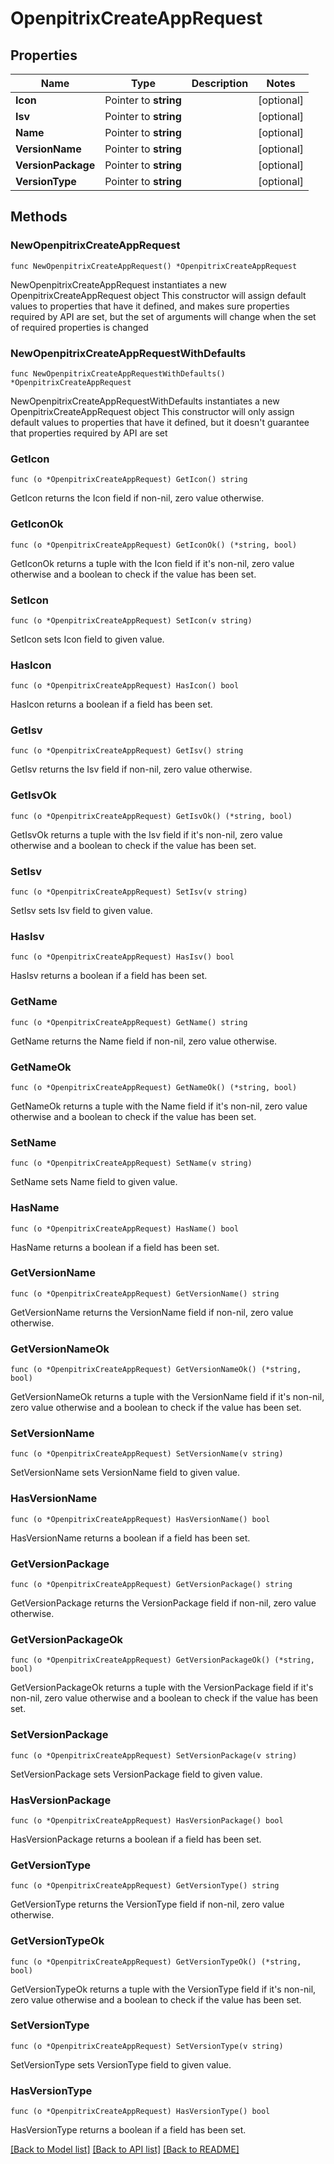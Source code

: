 # OpenpitrixCreateAppRequest

## Properties

Name | Type | Description | Notes
------------ | ------------- | ------------- | -------------
**Icon** | Pointer to **string** |  | [optional] 
**Isv** | Pointer to **string** |  | [optional] 
**Name** | Pointer to **string** |  | [optional] 
**VersionName** | Pointer to **string** |  | [optional] 
**VersionPackage** | Pointer to **string** |  | [optional] 
**VersionType** | Pointer to **string** |  | [optional] 

## Methods

### NewOpenpitrixCreateAppRequest

`func NewOpenpitrixCreateAppRequest() *OpenpitrixCreateAppRequest`

NewOpenpitrixCreateAppRequest instantiates a new OpenpitrixCreateAppRequest object
This constructor will assign default values to properties that have it defined,
and makes sure properties required by API are set, but the set of arguments
will change when the set of required properties is changed

### NewOpenpitrixCreateAppRequestWithDefaults

`func NewOpenpitrixCreateAppRequestWithDefaults() *OpenpitrixCreateAppRequest`

NewOpenpitrixCreateAppRequestWithDefaults instantiates a new OpenpitrixCreateAppRequest object
This constructor will only assign default values to properties that have it defined,
but it doesn't guarantee that properties required by API are set

### GetIcon

`func (o *OpenpitrixCreateAppRequest) GetIcon() string`

GetIcon returns the Icon field if non-nil, zero value otherwise.

### GetIconOk

`func (o *OpenpitrixCreateAppRequest) GetIconOk() (*string, bool)`

GetIconOk returns a tuple with the Icon field if it's non-nil, zero value otherwise
and a boolean to check if the value has been set.

### SetIcon

`func (o *OpenpitrixCreateAppRequest) SetIcon(v string)`

SetIcon sets Icon field to given value.

### HasIcon

`func (o *OpenpitrixCreateAppRequest) HasIcon() bool`

HasIcon returns a boolean if a field has been set.

### GetIsv

`func (o *OpenpitrixCreateAppRequest) GetIsv() string`

GetIsv returns the Isv field if non-nil, zero value otherwise.

### GetIsvOk

`func (o *OpenpitrixCreateAppRequest) GetIsvOk() (*string, bool)`

GetIsvOk returns a tuple with the Isv field if it's non-nil, zero value otherwise
and a boolean to check if the value has been set.

### SetIsv

`func (o *OpenpitrixCreateAppRequest) SetIsv(v string)`

SetIsv sets Isv field to given value.

### HasIsv

`func (o *OpenpitrixCreateAppRequest) HasIsv() bool`

HasIsv returns a boolean if a field has been set.

### GetName

`func (o *OpenpitrixCreateAppRequest) GetName() string`

GetName returns the Name field if non-nil, zero value otherwise.

### GetNameOk

`func (o *OpenpitrixCreateAppRequest) GetNameOk() (*string, bool)`

GetNameOk returns a tuple with the Name field if it's non-nil, zero value otherwise
and a boolean to check if the value has been set.

### SetName

`func (o *OpenpitrixCreateAppRequest) SetName(v string)`

SetName sets Name field to given value.

### HasName

`func (o *OpenpitrixCreateAppRequest) HasName() bool`

HasName returns a boolean if a field has been set.

### GetVersionName

`func (o *OpenpitrixCreateAppRequest) GetVersionName() string`

GetVersionName returns the VersionName field if non-nil, zero value otherwise.

### GetVersionNameOk

`func (o *OpenpitrixCreateAppRequest) GetVersionNameOk() (*string, bool)`

GetVersionNameOk returns a tuple with the VersionName field if it's non-nil, zero value otherwise
and a boolean to check if the value has been set.

### SetVersionName

`func (o *OpenpitrixCreateAppRequest) SetVersionName(v string)`

SetVersionName sets VersionName field to given value.

### HasVersionName

`func (o *OpenpitrixCreateAppRequest) HasVersionName() bool`

HasVersionName returns a boolean if a field has been set.

### GetVersionPackage

`func (o *OpenpitrixCreateAppRequest) GetVersionPackage() string`

GetVersionPackage returns the VersionPackage field if non-nil, zero value otherwise.

### GetVersionPackageOk

`func (o *OpenpitrixCreateAppRequest) GetVersionPackageOk() (*string, bool)`

GetVersionPackageOk returns a tuple with the VersionPackage field if it's non-nil, zero value otherwise
and a boolean to check if the value has been set.

### SetVersionPackage

`func (o *OpenpitrixCreateAppRequest) SetVersionPackage(v string)`

SetVersionPackage sets VersionPackage field to given value.

### HasVersionPackage

`func (o *OpenpitrixCreateAppRequest) HasVersionPackage() bool`

HasVersionPackage returns a boolean if a field has been set.

### GetVersionType

`func (o *OpenpitrixCreateAppRequest) GetVersionType() string`

GetVersionType returns the VersionType field if non-nil, zero value otherwise.

### GetVersionTypeOk

`func (o *OpenpitrixCreateAppRequest) GetVersionTypeOk() (*string, bool)`

GetVersionTypeOk returns a tuple with the VersionType field if it's non-nil, zero value otherwise
and a boolean to check if the value has been set.

### SetVersionType

`func (o *OpenpitrixCreateAppRequest) SetVersionType(v string)`

SetVersionType sets VersionType field to given value.

### HasVersionType

`func (o *OpenpitrixCreateAppRequest) HasVersionType() bool`

HasVersionType returns a boolean if a field has been set.


[[Back to Model list]](../README.md#documentation-for-models) [[Back to API list]](../README.md#documentation-for-api-endpoints) [[Back to README]](../README.md)


